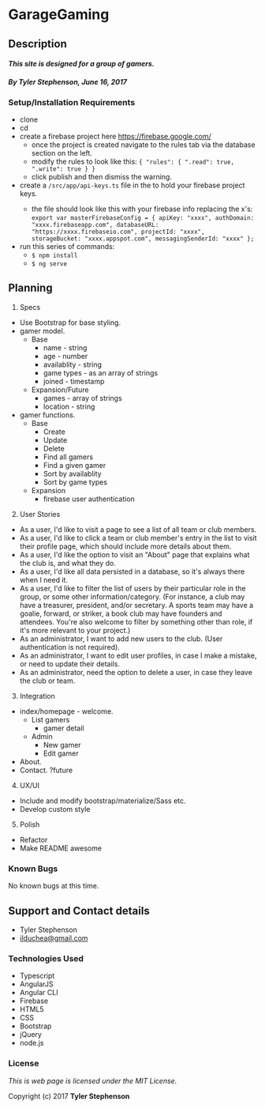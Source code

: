 # GarageGaming

## Description

#### _**This site is designed for a group of gamers.**_

#### _**By Tyler Stephenson, June 16, 2017**_

### Setup/Installation Requirements
* clone <link to repo>
* cd <local repo>
* create a firebase project here https://firebase.google.com/
  * once the project is created navigate to the rules tab via the database section on the left.
  * modify the rules to look like this:
  `{
    "rules": {
      ".read": true,
      ".write": true
    }
  }`
  * click publish and then dismiss the warning.
* create a `/src/app/api-keys.ts` file in the <local repo> to hold your firebase project keys.
  * the file should look like this with your firebase info replacing the x's:
    `export var masterFirebaseConfig = {
      apiKey: "xxxx",
      authDomain: "xxxx.firebaseapp.com",
      databaseURL: "https://xxxx.firebaseio.com",
      projectId: "xxxx",
      storageBucket: "xxxx.appspot.com",
      messagingSenderId: "xxxx"
    };`
* run this series of commands:
  * `$ npm install`
  * `$ ng serve`

## Planning

1. Specs
  * Use Bootstrap for base styling.
  * gamer model.
    * Base
      * name - string
      * age - number
      * availablity - string
      * game types - as an array of strings
      * joined - timestamp
    * Expansion/Future
      * games - array of strings
      * location - string
  * gamer functions.
    * Base
      * Create
      * Update
      * Delete
      * Find all gamers
      * Find a given gamer
      * Sort by availablity
      * Sort by game types
    * Expansion
      * firebase user authentication

2. User Stories
  * As a user, I'd like to visit a page to see a list of all team or club members.
  * As a user, I'd like to click a team or club member's entry in the list to visit their profile page, which should include more details about them.
  * As a user, I'd like the option to visit an "About" page that explains what the club is, and what they do.
  * As a user, I'd like all data persisted in a database, so it's always there when I need it.
  * As a user, I'd like to filter the list of users by their particular role in the group, or some other information/category. (For instance, a club may have a treasurer, president, and/or secretary. A sports team may have a goalie, forward, or striker, a book club may have founders and attendees. You're also welcome to filter by something other than role, if it's more relevant to your project.)
  * As an administrator, I want to add new users to the club. (User authentication is not required).
  * As an administrator, I want to edit user profiles, in case I make a mistake, or need to update their details.
  * As an administrator, need the option to delete a user, in case they leave the club or team.

3. Integration
  * index/homepage - welcome.
    * List gamers
      * gamer detail
    * Admin
      * New gamer
      * Edit gamer
  * About.
  * Contact. ?future

4. UX/UI
  * Include and modify bootstrap/materialize/Sass etc.
  * Develop custom style

5. Polish
  * Refactor
  * Make README awesome

### Known Bugs
No known bugs at this time.

## Support and Contact details
* Tyler Stephenson
* ilduchea@gmail.com

### Technologies Used

* Typescript
* AngularJS
* Angular CLI
* Firebase
* HTML5
* CSS
* Bootstrap
* jQuery
* node.js

### License

*This is web page is licensed under the MIT License.*

Copyright (c) 2017 **Tyler Stephenson**
